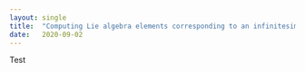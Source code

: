 ```yaml
---
layout: single
title:  "Computing Lie algebra elements corresponding to an infinitesimal generator"
date:   2020-09-02
---
```


<p> 
Test
</p>
